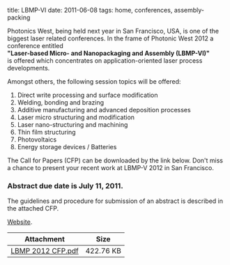 title: LBMP-VI
date: 2011-06-08 
tags: home, conferences, assembly-packing


<!--break-->
Photonics West, being held next year in San Francisco, USA, is one of the biggest laser related conferences. In the frame of Photonic West 2012 a conference entitled  
**"Laser-based Micro- and Nanopackaging and Assembly (LBMP-VI)"**  
is offered which concentrates on application-oriented laser process developments.  
  
Amongst others, the following session topics will be offered:
 
1. Direct write processing and surface modification  
2. Welding, bonding and brazing  
3. Additive manufacturing and advanced deposition processes  
4. Laser micro structuring and modification  
5. Laser nano-structuring and machining  
6. Thin film structuring  
7. Photovoltaics  
8. Energy storage devices / Batteries  

 
The Call for Papers (CFP) can be downloaded by the link below. Don't miss a chance to present your recent work at LBMP-V 2012 in San Francisco. 

### Abstract due date is July 11, 2011.

 
The guidelines and procedure for submission of an abstract is described in the attached CFP.  

[Website](http://spie.org/LA111).

| Attachment | Size |
|---|---|
|<a href="/files/LBMP 2012 CFP.pdf">LBMP 2012 CFP.pdf</a> | 422.76 KB |